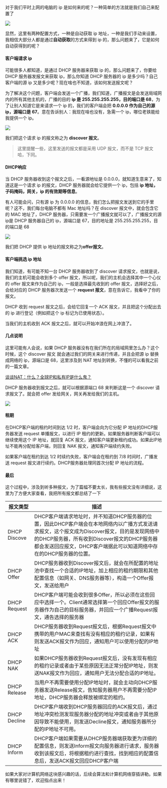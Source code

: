 对于我们平时上网的电脑的 ip 是如何来的呢？一种简单的方法就是我们自己来配置了

![](https://user-gold-cdn.xitu.io/2019/5/24/16ae9b9a7cf26a76?w=566&h=709&f=png&s=100672)

显然，这里有两种配置方式，一种是自动获取 ip 地址，一种是我们手动来设置，我相信大部分人都是通过**自动获取**的方式来得到 ip 的，那么问题来了，它是如何自动获得到的呢？

#### 客户端请求 ip

可能很多人都知道，是通过 DHCP 服务器来获取 ip 的，那么问题来了，你要给 DHCP 服务器发报文来获取 ip，那么你知道 DHCP 服务器的 ip 是多少吗？自己客户端的源 ip 又是多少呢？现在啥也不知道，该如何发送报文呢？

为了解决这个问题，客户端会发送一个广播，我们知道，广播报文是会发送局域网内的所有其他主机的，广播的目的 **ip 是 255.255.255.255，目的端口是 68**，为了让别人知道它是来请求一个 ip 的，我们的客户端会把 **0.0.0.0 作为自己的源 ip，源端口是 67**。意在告诉别人：我现在啥也没有，急需一个 ip，哪位老铁能给我提供一个 ip。



![](https://user-gold-cdn.xitu.io/2019/5/24/16aea06673527065?w=837&h=114&f=png&s=92062)

我们把这个请求 ip 的报文称之为 **discover 报文**。

> 这里提醒一些，这里发送的报文都是采用 UDP 报文，而不是 TCP 报文哈，下同。

#### DHCP响应


当 DHCP 服务器收到这个报文之后，一看源地址是 0.0.0.0，就知道生意来了，知道这是一个请求 ip 的报文，DHCP 服务器就会给它提供一个 ip，包括 **ip 地址，子码掩码，网关，ip 的有效期等信息**。

有人可能会问，只有源 ip 为 0.0.0.0 的信息，我们怎么把报文发送到它的手里呢？这不，我们每台电脑不都有 Mac 地址吗？在 discover 报文中，就会包含它的 MAC 地址了，DHCP 服务器，只需要发一个广播报文就可以了，广播报文的源ip是 DHCP  服务器自己的 ip，源端口是 67，目的地址是 255.255.255.255，目的端口是 68

![](https://user-gold-cdn.xitu.io/2019/5/24/16aea107a7d8af18?w=837&h=120&f=png&s=102590)


我们把 DHCP 提供 ip 地址的报文称之为**offer报文**。

#### 客户端挑选 ip 地址

我们知道，有可能不知一台 DHCP 服务器收到了 discover 请求报文，也就是说，我们的主机可能会收到多个 offer 报文，所以呢，我们的主机会选择其中一个心仪的 offer 报文来作为自己的 ip，一般是选择最先收到的 offer 报文，选择好之后，会给对应的 DHCP 服务器次发送一个 **request 报文**，意在告诉它，我看中了你的报文。


DHCP 收到 request 报文之后，会给它回复一个 ACK 报文，并且把这个分配出去的 ip 进行登记（例如把这个 ip 标记为已使用状态）。

当我们的主机收到 ACK 报文之后，就可以开始冲浪在网上冲浪了。

#### 几点说明

这里可能有人会说，如果 DHCP 服务器没有在我们所在的局域网里怎么办？这个时候，这个 discover 报文 就会通过我们的网关来进行传递，并且会把源 ip 替换成网络的 ip，源端口是 68，这里涉及到 NAT 地址到转换，不懂的可以看我之前的一篇文章。

[谈谈NAT：什么？全球IP和私有IP是什么鬼？](https://mp.weixin.qq.com/s/H7Qx9W7W_CHZanGfsrWh9Q)

DHCP 服务器收到报文之后，就可以根据源端口 68 来判断这是一个 discover 请求报文了。就会把 offer 发给网关，网关再发给我们的主机。


![](https://user-gold-cdn.xitu.io/2019/5/24/16aea27b698434e8?w=521&h=474&f=png&s=45580)

#### 租期


在DHCP客户端的租约时间到达 1/2 时，客户端会向为它分配 IP 地址的DHCP服务器发送 request 单播报文，以进行 IP 租约的更新。如果服务器判断客户端可以继续使用这个 IP 地址，就回复 ACK 报文，通知客户端更新租约成功。如果此IP地址不能再分配给客户端，则回复 NAK 报文，通知客户端续约失败。

如果客户端在租约到达 1/2 时续约失败，客户端会在租约到 7/8 时间时，广播发送 request 报文进行续约。DHCP服务器处理同首次分配 IP 地址的流程。

#### 最后

这个过程中，涉及到听多种报文，为了篇幅不要太长，我有些报文没有详细说，这里为了方便大家查看，我把所有报文都总结了一下

| 报文类型 | 描述 |
| --- | --- |
| DHCP Discove | DHCP客户端请求地址时，并不知道DHCP服务器的位置，因此DHCP客户端会在本地网络内以广播方式发送请求报文，这个报文成为Discover报文，目的是发现网络中的DHCP服务器，所有收到Discover报文的DHCP服务器都会发送回应报文，DHCP客户端据此可以知道网络中存在的DHCP服务器的位置。 |
| DHCP Offer | DHCP服务器收到Discover报文后，就会在所配置的地址池中查找一个合适的IP地址，加上相应的租约期限和其他配置信息（如网关、DNS服务器等），构造一个Offer报文，发送给用户 |
| DHCP Request | DHCP客户端可能会收到很多Offer，所以必须在这些回应中选择一个。Client通常选择第一个回应Offer报文的服务器作为自己的目标服务器，并回应一个广播Request报文，通告选择的服务器 |
| DHCP ACK | DHCP服务器收到Request报文后，根据Request报文中携带的用户MAC来查找有没有相应的租约记录，如果有则发送ACK报文作为回应，通知用户可以使用分配的IP地址 |
| DHCP NAK | 如果DHCP服务器收到Request报文后，没有发现有相应的租约记录或者由于某些原因无法正常分配IP地址，则发送NAK报文作为回应，通知用户无法分配合适的IP地址。 |
| DHCP Release | 当用户不再需要使用分配IP地址时，就会主动向DHCP服务器发送Release报文，告知服务器用户不再需要分配IP地址，DHCP服务器会释放被绑定的租约。 |
| DHCP Decline | DHCP客户端收到DHCP服务器回应的ACK报文后，通过地址冲突检测发现服务器分配的地址冲突或者由于其他原因导致不能使用，则发送Decline报文，通知服务器所分配的IP地址不可用。 |
| DHCP Inform | DHCP客户端如果需要从DHCP服务器端获取更为详细的配置信息，则发送Inform报文向服务器进行请求，服务器收到该报文后，将根据租约进行查找，找到相应的配置信息后，发送ACK报文回应DHCP客户端 |

如果大家对计算机网络这块感兴趣的话，后续会算法和计算机网络穿插讲勒。如果有哪里说错了，欢迎指点出来！



